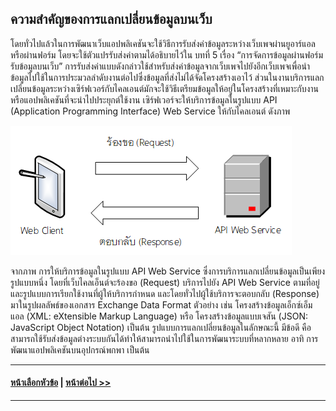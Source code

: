 ## ความสำคัญของการแลกเปลี่ยนข้อมูลบนเว็บ
	
โดยทั่วไปแล้วในการพัฒนาเว็บแอปพลิเคชันจะใช้วิธีการรับส่งค่าข้อมูลระหว่างเว็บเพจผ่านยูอาร์แอลหรือผ่านฟอร์ม โดยจะใช้ตัวแปรรับส่งค่าตามได้อธิบายไว้ใน บทที่ 5 เรื่อง “การจัดการข้อมูลผ่านฟอร์มรับข้อมูลบนเว็บ” การรับส่งค่าแบบดังกล่าวใช้สำหรับส่งค่าข้อมูลจากเว็บเพจไปยังอีกเว็บเพจเพื่อนำข้อมูลไปใช้ในการประมวลลำดับงานต่อไปซึ่งข้อมูลที่ส่งไม่ได้จัดโครงสร้างเอาไว้ ส่วนในงานบริการแลกเปลี่ยนข้อมูลระหว่างเซิร์ฟเวอร์กับไคลเอนต์มักจะใช้วิธีเตรียมข้อมูลให้อยู่ในโครงสร้างที่เหมาะกับงานหรือแอปพลิเคชันที่จะนำไปประยุกต์ใช้งาน เซิร์ฟเวอร์จะให้บริการข้อมูลในรูปแบบ API (Application Programming Interface) Web Service ให้กับไคลเอนต์ ดังภาพ

<img src=img/0801.png>

จากภาพ การให้บริการข้อมูลในรูปแบบ API Web Service ซึ่งการบริการแลกเปลี่ยนข้อมูลเป็นเพียงรูปแบบหนึ่ง โดยที่เว็บไคลเอ็นต์จะร้องขอ (Request) บริการไปยัง API Web Service ตามที่อยู่และรูปแบบการเรียกใช้งานที่ผู้ให้บริการกำหนด และโดยทั่วไปผู้ใช้บริการจะตอบกลับ (Response) มาในรูปผลลัพธ์ของเอกสาร Exchange Data Format ตัวอย่าง เช่น โครงสร้างข้อมูลเอ็กซ์เอ็มแอล (XML: eXtensible Markup Language) หรือ โครงสร้างข้อมูลแบบเจสัน (JSON: JavaScript Object Notation) เป็นต้น รูปแบบการแลกเปลี่ยนข้อมูลในลักษณะนี้ มีข้อดี คือ สามารถใช้รับส่งข้อมูลต่างระบบกันได้ทำให้สามารถนำไปใช้ในการพัฒนาระบบที่หลากหลาย อาทิ การพัฒนาแอปพลิเคชันบนอุปกรณ์พกพา เป็นต้น

---
#### [หน้าเลือกหัวข้อ](README.md) | [หน้าต่อไป >>](0802.md)
---
